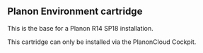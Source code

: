 Planon Environment cartridge
----------------------------

This is the base for a Planon R14 SP18 installation.

This cartridge can only be installed via the PlanonCloud Cockpit.